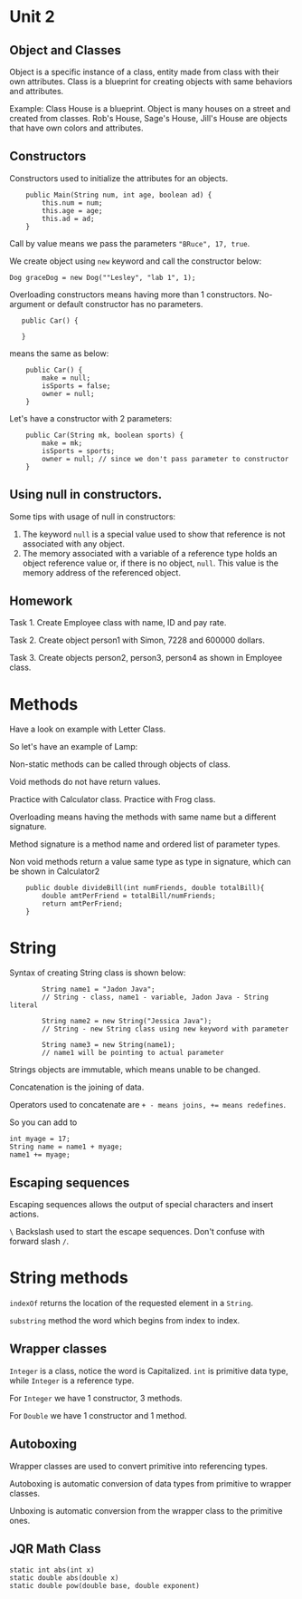 # Unit 2

## Object and Classes
Object is a specific instance of a class, entity made from class with their own attributes.
Class is a blueprint for creating objects with same behaviors and attributes.

Example: Class House is a blueprint. Object is many houses on a street and created from classes.
Rob's House, Sage's House, Jill's House are objects that have own colors and attributes.

## Constructors
Constructors  used to initialize the attributes for an objects.

```
    public Main(String num, int age, boolean ad) {
        this.num = num;
        this.age = age;
        this.ad = ad;
    }
```

Call by value means we pass the parameters ```"BRuce", 17, true```.

We create object using ```new``` keyword and call the constructor below:

```Dog graceDog = new Dog(""Lesley", "lab 1", 1);```

Overloading constructors means having more than 1 constructors.
No-argument or default constructor has no parameters.

```
   public Car() {
   
   }
```
means the same as below:

```
    public Car() {
        make = null;
        isSports = false;
        owner = null;
    }
```

Let's have a constructor with 2 parameters:

```
    public Car(String mk, boolean sports) {
        make = mk;
        isSports = sports;
        owner = null; // since we don't pass parameter to constructor
    }
```

## Using null in constructors.

Some tips with usage of null in constructors:
1. The keyword ```null``` is a special value used to show that reference is not associated with any object.
2. The memory associated with a variable of a reference type holds an object reference value or, if there is no object, ```null```.
This value is the memory address of the referenced object.

## Homework

Task 1. Create Employee class with name, ID and pay rate.

Task 2. Create object person1 with Simon, 7228 and 600000 dollars.

Task 3. Create objects person2, person3, person4 as shown in Employee class.


# Methods

Have a look on example with Letter Class.

So let's have an example of Lamp:

Non-static methods can be called through objects of class.

Void methods do not have return values.

Practice with Calculator class.
Practice with Frog class.

Overloading means having the methods with same name but a different signature.

Method signature is a method name and ordered list of parameter types.

Non void methods return a value same type as type in signature, which
can be shown in Calculator2

```
    public double divideBill(int numFriends, double totalBill){
        double amtPerFriend = totalBill/numFriends;
        return amtPerFriend;
    }

```

# String 
Syntax of creating String class is shown below:

```
        String name1 = "Jadon Java";
        // String - class, name1 - variable, Jadon Java - String literal

        String name2 = new String("Jessica Java");
        // String - new String class using new keyword with parameter

        String name3 = new String(name1);
        // name1 will be pointing to actual parameter
```
Strings objects are immutable, which means unable to be changed. 

Concatenation is the joining of data.

Operators used to concatenate are ```+ - means joins, += means redefines```.

So you can add to 

```
int myage = 17;
String name = name1 + myage;
name1 += myage;
```

## Escaping sequences

Escaping sequences allows the output of special characters and insert actions.

```\``` Backslash used to start the escape sequences. Don't confuse with forward slash ```/```.

# String methods

```indexOf``` returns the location of the requested element in a ```String```.

```substring``` method the word which begins from index to index.

## Wrapper classes

`Integer` is a class, notice the word is Capitalized.
`int` is primitive data type, while `Integer` is a reference type.

For `Integer` we have 1 constructor, 3 methods.

For `Double` we have 1 constructor and 1 method.

## Autoboxing

Wrapper classes are used to convert primitive into referencing types.

Autoboxing is automatic conversion of data types from primitive to wrapper classes.

Unboxing is automatic conversion from the wrapper class to the primitive ones.

## JQR Math Class
```
static int abs(int x)
static double abs(double x)
static double pow(double base, double exponent)

```